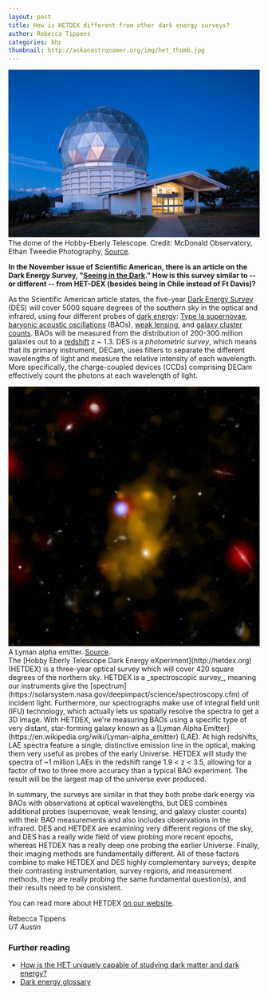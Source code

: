 ```yaml
---
layout: post
title: How is HETDEX different from other dark energy surveys?
author: Rebecca Tippens
categories: bhc
thumbnail: http://askanastronomer.org/img/het_thumb.jpg
---
```

<div class="image">
<img src="/img/het.jpg">
<div class="caption">The dome of the Hobby-Eberly Telescope. Credit: McDonald Observatory, Ethan Tweedie Photography, <a href="http://mcdonaldobservatory.org/news/gallery/het-george-t-abell-gallery">Source</a>.</div>
</div>

**In the November issue of Scientific American, there is an article on the Dark Energy Survey, "[Seeing in the Dark](http://www.nature.com/scientificamerican/journal/v313/n5/full/scientificamerican1115-40.html)."  How is this survey similar to -- or different -- from HET-DEX (besides being in Chile instead of Ft Davis)?**

As the Scientific American article states, the five-year [Dark Energy Survey](http://www.darkenergysurvey.org) (DES) will cover 5000 square degrees of the southern sky in the optical and infrared, using four different probes of [dark energy](https://en.wikipedia.org/wiki/Dark_energy): [Type Ia supernovae](https://en.wikipedia.org/wiki/Type_Ia_supernova), [baryonic acoustic oscillations](https://en.wikipedia.org/wiki/Baryon_acoustic_oscillations) (BAOs), [weak lensing](https://en.wikipedia.org/wiki/Weak_gravitational_lensing), and [galaxy cluster counts](https://en.wikipedia.org/wiki/Observable_universe#Large-scale_structure). BAOs will be measured from the distribution of 200-300 million galaxies out to a [redshift](https://en.wikipedia.org/wiki/Redshift) z ~ 1.3. DES is a _photometric survey_, which means that its primary instrument, DECam, uses filters to separate the different wavelengths of light and measure the relative intensity of each wavelength. More specifically, the charge-coupled devices (CCDs) comprising DECam effectively count the photons at each wavelength of light.

<div class="image-40">
<img src="/img/lyman.jpg">
<div class="caption">A Lyman alpha emitter. <a href="https://en.wikipedia.org/wiki/Lyman-alpha_emitter#/media/File:Lyman_Alpha_Blob.jpg">Source</a>.</div>
</div>
The [Hobby Eberly Telescope Dark Energy eXperiment](http://hetdex.org) (HETDEX) is a three-year optical survey which will cover 420 square degrees of the northern sky. HETDEX is a _spectroscopic survey_, meaning our instruments give the [spectrum](https://solarsystem.nasa.gov/deepimpact/science/spectroscopy.cfm) of incident light. Furthermore, our spectrographs make use of integral field unit (IFU) technology, which actually lets us spatially resolve the spectra to get a 3D image. With HETDEX, we're measuring BAOs using a specific type of very distant, star-forming galaxy known as a [Lyman Alpha Emitter](https://en.wikipedia.org/wiki/Lyman-alpha_emitter) (LAE). At high redshifts, LAE spectra feature a single, distinctive emission line in the optical, making them very useful as probes of the early Universe. HETDEX will study the spectra of ~1 million LAEs in the redshift range 1.9 < z < 3.5, allowing for a factor of two to three more accuracy than a typical BAO experiment. The result will be the largest map of the universe ever produced. 

In summary, the surveys are similar in that they both probe dark energy via BAOs with observations at optical wavelengths, but DES combines additional probes (supernovae, weak lensing, and galaxy cluster counts) with their BAO measurements and also includes observations in the infrared. DES and HETDEX are examining very different regions of the sky, and DES has a really wide field of view probing more recent epochs, whereas HETDEX has a really deep one probing the earlier Universe. Finally, their imaging methods are fundamentally different. All of these factors combine to make HETDEX and DES highly complementary surveys; despite their contrasting instrumentation, survey regions, and measurement methods, they are really probing the same fundamental question(s), and their results need to be consistent.

You can read more about HETDEX [on our website](http://hetdex.org).

Rebecca Tippens<br>
*UT Austin*

### Further reading
* [How is the HET uniquely capable of studying dark matter and dark energy?](/bhc/2015/10/02/het-dark-matter-dark-energy/)
* [Dark energy glossary](http://hetdex.org/resources/glossary.php)
